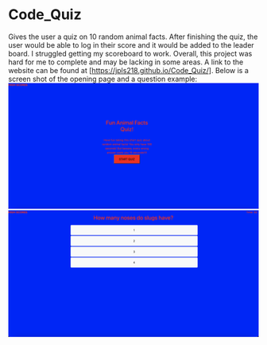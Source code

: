 # Code_Quiz
Gives the user a quiz on 10 random animal facts. After finishing the quiz, the user would be able to log in their score and it would be added to the leader board. I struggled getting my scoreboard to work. Overall, this project was hard for me to complete and may be lacking in some areas. A link to the website can be found at [https://jpls218.github.io/Code_Quiz/]. Below is a screen shot of the opening page and a question example:
![Start Page](quiz_start_page.jpg)
![Question Page](quiz_question_page.jpg)
